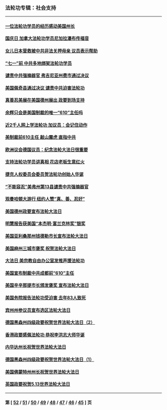 ### 法轮功专辑：社会支持
---
#### [一位法轮功学员的经历感动美国州长](../../pages/nf4386/n13078953.md?07110430) 
#### [国庆日 加拿大法轮功学员尼加拉瀑布传福音](../../pages/nf4386/n13064493.md?07110430) 
#### [女儿日本营救被中共非法关押母亲 议员表示帮助](../../pages/nf4386/n13053042.md?07110430) 
#### [“七一”前 中共多地绑架法轮功学员](../../pages/nf4386/n13045655.md?07110430) 
#### [谴责中共强摘器官 弗吉尼亚州费市通过决议](../../pages/nf4386/n13040108.md?07110430) 
#### [美国佩奇县通过决议 谴责中共迫害法轮功](../../pages/nf4386/n13027185.md?07110430) 
#### [真善忍美展在美国德州展出 政要到场支持](../../pages/nf4386/n13010579.md?07110430) 
#### [余辉只会是美国制裁的唯一“610”主任吗](../../pages/nf4386/n12972837.md?07110430) 
#### [近2千人网上学法轮功 加议员：会记住动作](../../pages/nf4386/n12972642.md?07110430) 
#### [美制裁前610主任 敲山震虎 直指中共](../../pages/nf4386/n12968555.md?07110430) 
#### [欧洲议会德国议员：纪念法轮大法日很重要](../../pages/nf4386/n12965367.md?07110430) 
#### [支持法轮功学员讲真相 花店老板生意红火](../../pages/nf4386/n12963056.md?07110430) 
#### [捷克人权委员会委员贺法轮功创始人华诞](../../pages/nf4386/n12960301.md?07110430) 
#### [“不能容忍”美弗州第13县谴责中共强摘器官](../../pages/nf4386/n12958610.md?07110430) 
#### [观曼哈顿大游行 纽约人赞“真、善、忍好”](../../pages/nf4386/n12956249.md?07110430) 
#### [美国德州政要宣布法轮大法日](../../pages/nf4386/n12958567.md?07110430) 
#### [明慧报告获美国“本杰明‧富兰克林奖”银奖](../../pages/nf4386/n12955404.md?07110430) 
#### [美国亚利桑那州钱德勒市长宣布法轮大法日](../../pages/nf4386/n12953813.md?07110430) 
#### [美国麻州三城市褒奖 祝贺法轮大法日](../../pages/nf4386/n12953756.md?07110430) 
#### [大法日 美宗教自由办公室发推声援法轮功](../../pages/nf4386/n12950669.md?07110430) 
#### [美国宣布制裁中共成都前“610”主任](../../pages/nf4386/n12943654.md?07110430) 
#### [美国辛辛那提市长颁发褒奖 宣布法轮大法日](../../pages/nf4386/n12948869.md?07110430) 
#### [美国务院报告法轮功受迫害 去年83人致死](../../pages/nf4386/n12944350.md?07110430) 
#### [宾州州参议员宣布选区法轮大法日](../../pages/nf4386/n12939844.md?07110430) 
#### [德国黑森州四级政要祝贺世界法轮大法日（2）](../../pages/nf4386/n12937571.md?07110430) 
#### [香港政要感佩法轮功 恭祝李洪志大师华诞](../../pages/nf4386/n12937400.md?07110430) 
#### [内华达州长祝贺世界法轮大法日](../../pages/nf4386/n12936785.md?07110430) 
#### [德国黑森州四级政要祝贺世界法轮大法日（1）](../../pages/nf4386/n12934877.md?07110430) 
#### [美国佛蒙特州州长祝贺世界法轮大法日](../../pages/nf4386/n12935031.md?07110430) 
#### [英国政要祝贺5.13世界法轮大法日](../../pages/nf4386/n12934700.md?07110430) 

---
#### 第 [ [52](./52.md?07110430) / [51](./51.md?07110430) / [50](./50.md?07110430) / [49](./49.md?07110430) / [48](./48.md?07110430) / [47](./47.md?07110430) / [46](./46.md?07110430) / [45](./45.md?07110430) ] 页
